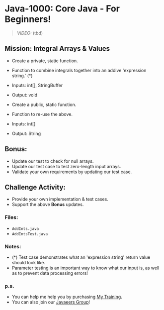 # Java-1000: Core Java - For Beginners!

> _VIDEO:_ (tbd)

## Mission: Integral Arrays & Values
* Create a private, static function.
* Function to combine integrals together into an addive 'expression string.' (*)
* Inputs: int[], StringBuffer
* Output: void


* Create a public, static function.
* Function to re-use the above.
* Inputs: int[]
* Output: String

## Bonus:
* Update our test to check for null arrays.
* Update our test case to test zero-length input arrays.
* Validate your own requirements by updating our test case.

## Challenge Activity:
- Provide your own implementation & test cases. 
- Support the above __Bonus__ updates.

### Files:
* `AddInts.java`
* `AddIntsTest.java`

### Notes:
- (*) Test case demonstrates what an 'expression string' return value should look like.
- Parameter testing is an important way to know what our input is, as well as to prevent data processing errors!

### p.s.
* You can help me help you by purchasing [My Training](https://www.udemy.com/course/how-to-java).
* You can also join our [Javaeers Group](https://www.facebook.com/JavaVideos9000/)!

